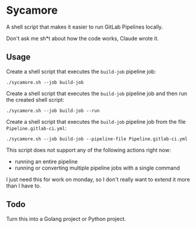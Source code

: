 # Sycamore

A shell script that makes it easier to run GitLab Pipelines locally.

Don't ask me sh*t about how the code works, Claude wrote it.

## Usage

Create a shell script that executes the `build-job` pipeline job:

    ./sycamore.sh --job build-job

Create a shell script that executes the `build-job` pipeline job and then run
the created shell script:

    ./sycamore.sh --job build-job --run

Create a shell script that executes the `build-job` pipeline job from the file
`Pipeline.gitlab-ci.yml`:

    ./sycamore.sh --job build-job --pipeline-file Pipeline.gitlab-ci.yml

This script does not support any of the following actions right now:

* running an entire pipeline
* running or converting multiple pipeline jobs with a single command

I just need this for work on monday, so I don't really want to extend it more 
than I have to.

## Todo

Turn this into a Golang project or Python project.
